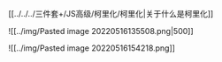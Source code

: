 [[../../../三件套+/JS高级/柯里化/柯里化|关于什么是柯里化]]

![[../img/Pasted image 20220516135508.png|500]]

![[../img/Pasted image 20220516154218.png]]